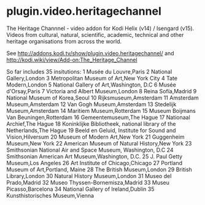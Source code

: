 # plugin.video.heritagechannel
The Heritage Channnel - video addon for Kodi Helix (v14) / Isengard (v15). 
Videos from cultural, natural, scientific, academic, technical and other heritage organisations from across the world.

See http://addons.kodi.tv/show/plugin.video.heritagechannel/ and http://kodi.wiki/view/Add-on:The_Heritage_Channel

   
So far includes 35 insitutions:
1 Musée du Louvre,Paris
2 National Gallery,London
3 Metropolitan Museum of Art,New York City
4 Tate Modern,London
5 National Gallery of Art,Washington, D.C
6 Musée d'Orsay,Paris
7 Victoria and Albert Museum,London
8 Reina Sofía,Madrid
9 National Museum of Korea,Seoul
10 Rijksmuseum,Amsterdam
11 Amsterdam Museum,Amsterdam
12 Van Gogh Museum,Amsterdam
13 Stedelijk Museum,Amsterdam
14 Maritiem Museum,Rotterdam
15 Museum Boijmans Van Beuningen,Rotterdam
16 Gemeentemuseum,The Hague
17 Nationaal Archief,The Hague
18 Koninklijke Bibliotheek, national library of the Netherlands,The Hague
19 Beeld en Geluid, Institute for Sound and Vision,Hilversum
20 Museum of Modern Art,New York
21 Guggenheim Museum,New York
22 American Museum of Natural History,New York
23 Smithsonian National Air and Space Museum, Washington, D.C
24 Smithsonian American Art Museum,Washington, D.C.
25 J. Paul Getty Museum,Los Angeles
26 Art Institute of Chicago,Chicago
27 Portland Museum of Art,Portland, Maine
28 The British Museum,London
29 British Library,London
30 Natural History Museum,London
31 Museo del Prado,Madrid
32 Museo Thyssen-Bornemisza,Madrid
33 Museu Picasso,Barcelona
34 National Gallery of Ireland,Dublin
35 Kunsthistorisches Museum,Vienna
